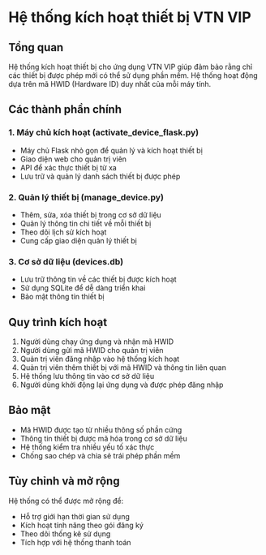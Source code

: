 # Hệ thống kích hoạt thiết bị VTN VIP

## Tổng quan
Hệ thống kích hoạt thiết bị cho ứng dụng VTN VIP giúp đảm bảo rằng chỉ các thiết bị được phép mới có thể sử dụng phần mềm. Hệ thống hoạt động dựa trên mã HWID (Hardware ID) duy nhất của mỗi máy tính.

## Các thành phần chính

### 1. Máy chủ kích hoạt (activate_device_flask.py)
- Máy chủ Flask nhỏ gọn để quản lý và kích hoạt thiết bị
- Giao diện web cho quản trị viên
- API để xác thực thiết bị từ xa
- Lưu trữ và quản lý danh sách thiết bị được phép

### 2. Quản lý thiết bị (manage_device.py)
- Thêm, sửa, xóa thiết bị trong cơ sở dữ liệu
- Quản lý thông tin chi tiết về mỗi thiết bị
- Theo dõi lịch sử kích hoạt
- Cung cấp giao diện quản lý thiết bị

### 3. Cơ sở dữ liệu (devices.db)
- Lưu trữ thông tin về các thiết bị được kích hoạt
- Sử dụng SQLite để dễ dàng triển khai
- Bảo mật thông tin thiết bị

## Quy trình kích hoạt

1. Người dùng chạy ứng dụng và nhận mã HWID
2. Người dùng gửi mã HWID cho quản trị viên
3. Quản trị viên đăng nhập vào hệ thống kích hoạt
4. Quản trị viên thêm thiết bị với mã HWID và thông tin liên quan
5. Hệ thống lưu thông tin vào cơ sở dữ liệu
6. Người dùng khởi động lại ứng dụng và được phép đăng nhập

## Bảo mật

- Mã HWID được tạo từ nhiều thông số phần cứng
- Thông tin thiết bị được mã hóa trong cơ sở dữ liệu
- Hệ thống kiểm tra nhiều yếu tố xác thực
- Chống sao chép và chia sẻ trái phép phần mềm

## Tùy chỉnh và mở rộng

Hệ thống có thể được mở rộng để:
- Hỗ trợ giới hạn thời gian sử dụng
- Kích hoạt tính năng theo gói đăng ký
- Theo dõi thống kê sử dụng
- Tích hợp với hệ thống thanh toán